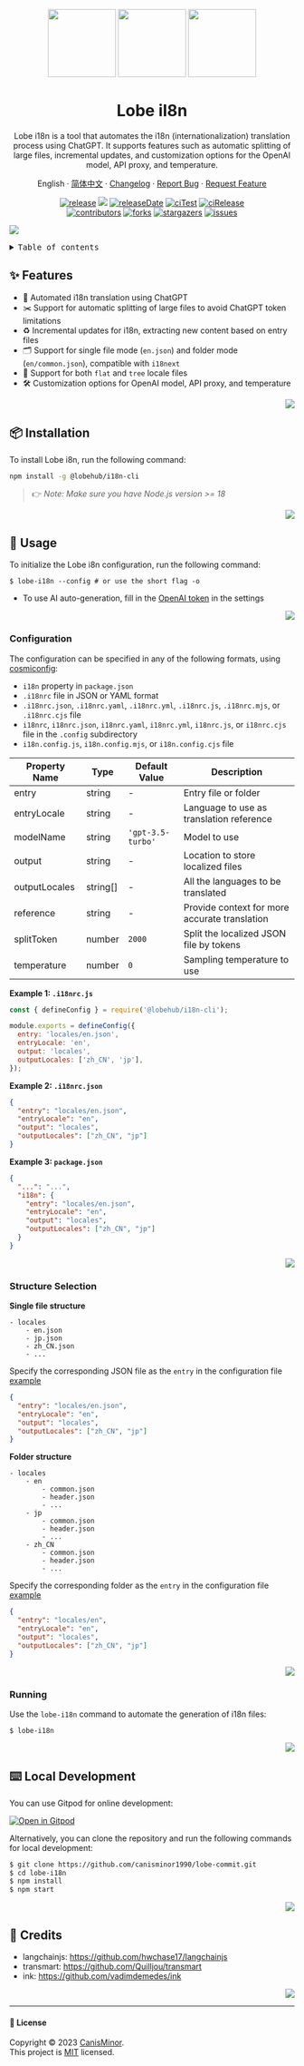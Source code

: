 <a name="readme-top"></a>

<div align="center">

<img height="120" src="https://registry.npmmirror.com/@lobehub/assets-logo/1.0.0/files/assets/logo-3d.webp">
<img height="120" src="https://gw.alipayobjects.com/zos/kitchen/qJ3l3EPsdW/split.svg">
<img height="120" src="https://registry.npmmirror.com/@lobehub/assets-emoji/1.3.0/files/assets/globe-showing-asia-australia.webp">

<h1 align="center">Lobe iI8n</h1>

Lobe i18n is a tool that automates the i18n (internationalization) translation process using ChatGPT. It supports features such as automatic splitting of large files, incremental updates, and customization options for the OpenAI model, API proxy, and temperature.

English · [简体中文](./README-zh_CN.md) · [Changelog](./CHANGELOG.md) · [Report Bug][issues-url] · [Request Feature][issues-url]

<!-- SHIELD GROUP -->

[![release][release-shield]][release-url]
![][release-download-shield]
[![releaseDate][release-date-shield]][release-date-url]
[![ciTest][ci-test-shield]][ci-test-url]
[![ciRelease][ci-release-shield]][ci-release-url]<br/>
[![contributors][contributors-shield]][contributors-url]
[![forks][forks-shield]][forks-url]
[![stargazers][stargazers-shield]][stargazers-url]
[![issues][issues-shield]][issues-url]

</div>

![](https://gw.alipayobjects.com/zos/kitchen/AH7rvv06qn/preview-i18n.webp)

<details>
<summary><kbd>Table of contents</kbd></summary>

#### TOC

- [✨ Features](#-features)

- [📦 Installation](#-installation)

- [🤯 Usage](#-usage)

  - [Configuration](#configuration)
  - [Structure Selection](#structure-selection)
  - [Running](#running)

- [⌨️ Local Development](#️-local-development)

- [🔗 Credits](#-credits)

####

</details>

## ✨ Features

- 🤖 Automated i18n translation using ChatGPT
- ✂️ Support for automatic splitting of large files to avoid ChatGPT token limitations
- ♻️ Incremental updates for i18n, extracting new content based on entry files
- 🗂️ Support for single file mode (`en.json`) and folder mode (`en/common.json`), compatible with `i18next`
- 🌲 Support for both `flat` and `tree` locale files
- 🛠️ Customization options for OpenAI model, API proxy, and temperature

<div align="right">

[![][back-to-top]](#readme-top)

</div>

## 📦 Installation

To install Lobe i8n, run the following command:

```bash
npm install -g @lobehub/i18n-cli
```

> 👉 _Note: Make sure you have Node.js version >= 18_

<div align="right">

[![][back-to-top]](#readme-top)

</div>

## 🤯 Usage

To initialize the Lobe i8n configuration, run the following command:

```shell
$ lobe-i18n --config # or use the short flag -o
```

- To use AI auto-generation, fill in the [OpenAI token](https://platform.openai.com/account/api-keys) in the settings

<div align="right">

[![][back-to-top]](#readme-top)

</div>

### Configuration

The configuration can be specified in any of the following formats, using [cosmiconfig](https://github.com/cosmiconfig/cosmiconfig):

- `i18n` property in `package.json`
- `.i18nrc` file in JSON or YAML format
- `.i18nrc.json`, `.i18nrc.yaml`, `.i18nrc.yml`, `.i18nrc.js`, `.i18nrc.mjs`, or `.i18nrc.cjs` file
- `i18nrc`, `i18nrc.json`, `i18nrc.yaml`, `i18nrc.yml`, `i18nrc.js`, or `i18nrc.cjs` file in the `.config` subdirectory
- `i18n.config.js`, `i18n.config.mjs`, or `i18n.config.cjs` file

| Property Name | Type      | Default Value     | Description                                   |
| ------------- | --------- | ----------------- | --------------------------------------------- |
| entry         | string    | -                 | Entry file or folder                          |
| entryLocale   | string    | -                 | Language to use as translation reference      |
| modelName     | string    | `'gpt-3.5-turbo'` | Model to use                                  |
| output        | string    | -                 | Location to store localized files             |
| outputLocales | string\[] | -                 | All the languages to be translated            |
| reference     | string    | -                 | Provide context for more accurate translation |
| splitToken    | number    | `2000`            | Split the localized JSON file by tokens       |
| temperature   | number    | `0`               | Sampling temperature to use                   |

**Example 1: `.i18nrc.js`**

```js
const { defineConfig } = require('@lobehub/i18n-cli');

module.exports = defineConfig({
  entry: 'locales/en.json',
  entryLocale: 'en',
  output: 'locales',
  outputLocales: ['zh_CN', 'jp'],
});
```

**Example 2: `.i18nrc.json`**

```json
{
  "entry": "locales/en.json",
  "entryLocale": "en",
  "output": "locales",
  "outputLocales": ["zh_CN", "jp"]
}
```

**Example 3: `package.json`**

```json
{
  "...": "...",
  "i18n": {
    "entry": "locales/en.json",
    "entryLocale": "en",
    "output": "locales",
    "outputLocales": ["zh_CN", "jp"]
  }
}
```

<div align="right">

[![][back-to-top]](#readme-top)

</div>

### Structure Selection

**Single file structure**

```
- locales
	- en.json
	- jp.json
	- zh_CN.json
	- ...
```

Specify the corresponding JSON file as the `entry` in the configuration file [example](./examples/flat/.i18nrc.cjs)

```json
{
  "entry": "locales/en.json",
  "entryLocale": "en",
  "output": "locales",
  "outputLocales": ["zh_CN", "jp"]
}
```

**Folder structure**

```
- locales
	- en
		- common.json
		- header.json
		- ...
	- jp
		- common.json
		- header.json
		- ...
	- zh_CN
		- common.json
		- header.json
		- ...
```

Specify the corresponding folder as the `entry` in the configuration file [example](./examples/tree/.i18nrc.cjs)

```json
{
  "entry": "locales/en",
  "entryLocale": "en",
  "output": "locales",
  "outputLocales": ["zh_CN", "jp"]
}
```

<div align="right">

[![][back-to-top]](#readme-top)

</div>

### Running

Use the `lobe-i18n` command to automate the generation of i18n files:

```shell
$ lobe-i18n
```

<div align="right">

[![][back-to-top]](#readme-top)

</div>

## ⌨️ Local Development

You can use Gitpod for online development:

[![Open in Gitpod](https://gitpod.io/button/open-in-gitpod.svg)][gitpod-url]

Alternatively, you can clone the repository and run the following commands for local development:

```bash
$ git clone https://github.com/canisminor1990/lobe-commit.git
$ cd lobe-i18n
$ npm install
$ npm start
```

<div align="right">

[![][back-to-top]](#readme-top)

</div>

## 🔗 Credits

- langchainjs: <https://github.com/hwchase17/langchainjs>
- transmart: <https://github.com/Quilljou/transmart>
- ink: <https://github.com/vadimdemedes/ink>

<div align="right">

[![][back-to-top]](#readme-top)

</div>

---

#### 📝 License

Copyright © 2023 [CanisMinor][profile-url]. <br /> This project is [MIT](./LICENSE) licensed.

<!-- LINK GROUP -->

[profile-url]: https://github.com/canisminor1990
[gitpod-url]: https://gitpod.io/#https://github.com/canisminor1990/lobe-commit

<!-- SHIELD LINK GROUP -->

[back-to-top]: https://img.shields.io/badge/-BACK_TO_TOP-151515?style=flat-square

<!-- release -->

[release-shield]: https://img.shields.io/npm/v/@lobehub/i18n-cli?label=%F0%9F%A4%AF%20NPM
[release-url]: https://www.npmjs.com/package/@lobehub/i18n-cli

<!-- releaseDate -->

[release-date-shield]: https://img.shields.io/github/release-date/canisminor1990/lobe-commit?style=flat
[release-date-url]: https://github.com/canisminor1990/lobe-commit/releases

<!-- releaseDownload -->

[release-download-shield]: https://img.shields.io/npm/dt/@lobehub/i18n-cli

<!-- ciTest -->

[ci-test-shield]: https://github.com/canisminor1990/lobe-commit/workflows/Test%20CI/badge.svg
[ci-test-url]: https://github.com/canisminor1990/lobe-commit/actions/workflows/test.yml

<!-- ciRelease -->

[ci-release-shield]: https://github.com/lobehub/lobe-commit/actions/workflows/release.yml/badge.svg
[ci-release-url]: https://github.com/lobehub/lobe-commit/actions/workflows/release.yml

<!-- contributors -->

[contributors-shield]: https://img.shields.io/github/contributors/canisminor1990/lobe-commit.svg?style=flat
[contributors-url]: https://github.com/canisminor1990/lobe-commit/graphs/contributors

<!-- forks -->

[forks-shield]: https://img.shields.io/github/forks/canisminor1990/lobe-commit.svg?style=flat
[forks-url]: https://github.com/canisminor1990/lobe-commit/network/members

<!-- stargazers -->

[stargazers-shield]: https://img.shields.io/github/stars/canisminor1990/lobe-commit.svg?style=flat
[stargazers-url]: https://github.com/canisminor1990/lobe-commit/stargazers

<!-- issues -->

[issues-shield]: https://img.shields.io/github/issues/canisminor1990/lobe-commit.svg?style=flat
[issues-url]: https://github.com/canisminor1990/lobe-commit/issues/new/choose
